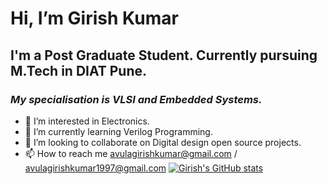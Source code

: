 # Hi, I’m Girish Kumar
## I'm a Post Graduate Student. Currently pursuing M.Tech in DIAT Pune.
### *My specialisation is VLSI and Embedded Systems.*

- 👀 I’m interested in Electronics. 
- 🌱 I’m currently learning Verilog Programming.
- 💞️ I’m looking to collaborate on Digital design open source projects.
- 📫 How to reach me avulagirishkumar@gmail.com / avulagirishkumar1997@gmail.com 
[![Girish's GitHub stats](https://github-readme-stats.vercel.app/api?username=girishkumar-1997)](https://github.com/girishkumar-1997/github-readme-stats)
